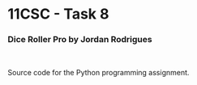 # 11CSC - Task 8

### Dice Roller Pro by Jordan Rodrigues

<br>

Source code for the Python programming assignment.

